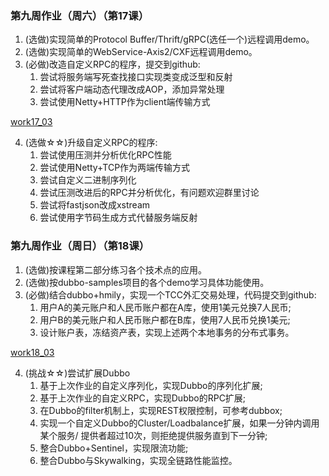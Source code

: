 ### 第九周作业（周六）（第17课）

1. (选做)实现简单的Protocol Buffer/Thrift/gRPC(选任一个)远程调用demo。
2. (选做)实现简单的WebService-Axis2/CXF远程调用demo。 
3. (必做)改造自定义RPC的程序，提交到github: 
   1. 尝试将服务端写死查找接口实现类变成泛型和反射
   2. 尝试将客户端动态代理改成AOP，添加异常处理
   3. 尝试使用Netty+HTTP作为client端传输方式
   
[work17_03](work17_03)

4. (选做☆☆)升级自定义RPC的程序:
    1. 尝试使用压测并分析优化RPC性能
    2. 尝试使用Netty+TCP作为两端传输方式
    3. 尝试自定义二进制序列化
    4. 尝试压测改进后的RPC并分析优化，有问题欢迎群里讨论
    5. 尝试将fastjson改成xstream
    6. 尝试使用字节码生成方式代替服务端反射
    
### 第九周作业（周日）（第18课）

1. (选做)按课程第二部分练习各个技术点的应用。
2. (选做)按dubbo-samples项目的各个demo学习具体功能使用。
3. (必做)结合dubbo+hmily，实现一个TCC外汇交易处理，代码提交到github:
   1. 用户A的美元账户和人民币账户都在A库，使用1美元兑换7人民币;
   2. 用户B的美元账户和人民币账户都在B库，使用7人民币兑换1美元;
   3. 设计账户表，冻结资产表，实现上述两个本地事务的分布式事务。

[work18_03](work18_03)

4. (挑战☆☆)尝试扩展Dubbo
   1. 基于上次作业的自定义序列化，实现Dubbo的序列化扩展;
   2. 基于上次作业的自定义RPC，实现Dubbo的RPC扩展;
   3. 在Dubbo的filter机制上，实现REST权限控制，可参考dubbox; 
    4. 实现一个自定义Dubbo的Cluster/Loadbalance扩展，如果一分钟内调用某个服务/ 提供者超过10次，则拒绝提供服务直到下一分钟;
    5. 整合Dubbo+Sentinel，实现限流功能; 
    6. 整合Dubbo与Skywalking，实现全链路性能监控。
